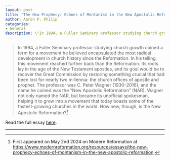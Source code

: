 ```yaml
---
layout: post
title: "The New Prophecy: Echoes of Montanism in the New Apostolic Reformation"
author: Aaron P. Philip
categories: 
- General
description: \"In 1994, a Fuller Seminary professor studying church growth coined a term for a movement he believed encapsulated the most radical development in church history since the Reformation...\"
---
```


> In 1994, a Fuller Seminary professor studying church growth coined a term for a movement he believed encapsulated the most radical development in church history since the Reformation. In his telling, this movement reached further back than the Reformation. Its roots lay in the age of the New Testament apostles, and its goal would be to recover the Great Commission by restoring something crucial that had been lost for nearly two millennia: the church offices of apostle and prophet. The professor was C. Peter Wagner (1930–2016), and the name he coined was the “New Apostolic Reformation” (NAR). Wagner not only named the NAR, but became its unofficial spokesman, helping it to grow into a movement that today boasts some of the fastest-growing churches in the world. How new, though, is the New Apostolic Reformation?[^1]

Read the full essay [here](https://www.modernreformation.org/resources/essays/the-new-prophecy-echoes-of-montanism-in-the-new-apostolic-reformation).

*** 
[^1]: First appeared on May 2nd 2024 on Modern Reformation at https://www.modernreformation.org/resources/essays/the-new-prophecy-echoes-of-montanism-in-the-new-apostolic-reformation.
